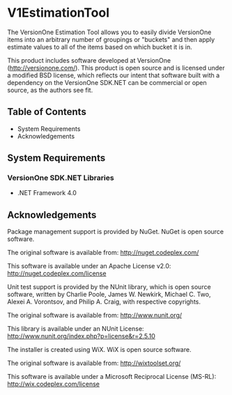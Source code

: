 # V1EstimationTool #

The VersionOne Estimation Tool allows you to easily divide VersionOne items 
into an arbitrary number of groupings or "buckets" and then apply estimate 
values to all of the items based on which bucket it is in.

This product includes software developed at VersionOne 
(http://versionone.com/). This product is open source and is licensed 
under a modified BSD license, which reflects our intent that software 
built with a dependency on the  VersionOne SDK.NET can be commercial or 
open source, as the authors see fit.

## Table of Contents ##

* System Requirements
* Acknowledgements

## System Requirements ##

### VersionOne SDK.NET Libraries ###
* .NET Framework 4.0

## Acknowledgements ##
Package management support is provided by NuGet. NuGet is open source 
software.

The original software is available from:
   http://nuget.codeplex.com/

This software is available under an Apache License v2.0:
   http://nuget.codeplex.com/license

Unit test support is provided by the NUnit library, which is open 
source software, written by Charlie Poole, James W. Newkirk, Michael 
C. Two, Alexei A. Vorontsov, and Philip A. Craig, with respective 
copyrights.

The original software is available from:
   http://www.nunit.org/

This library is available under an NUnit License:
   http://www.nunit.org/index.php?p=license&r=2.5.10

The installer is created using WiX. WiX is open source software.

The original software is available from:
   http://wixtoolset.org/

This software is available under a Microsoft Reciprocal License (MS-RL):
   http://wix.codeplex.com/license
